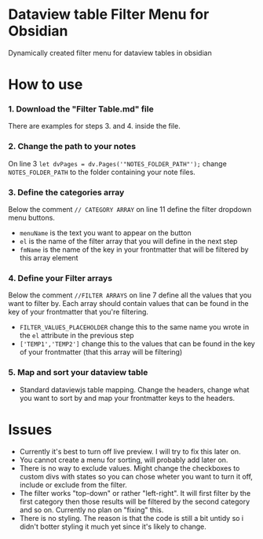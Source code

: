# Dataview table Filter Menu for Obsidian
Dynamically created filter menu for dataview tables in obsidian

# How to use

### 1. Download the "Filter Table.md" file
  There are examples for steps 3. and 4. inside the file.
  
### 2. Change the path to your notes

  On line 3 ```let dvPages = dv.Pages('"NOTES_FOLDER_PATH"');``` change ```NOTES_FOLDER_PATH``` to the folder containing your note files.

### 3. Define the categories array

  Below the comment ```// CATEGORY ARRAY``` on line 11 define the filter dropdown menu buttons.
  - ```menuName``` is the text you want to appear on the button
  - ```el``` is the name of the filter array that you will define in the next step
  - ```fmName``` is the name of the key in your frontmatter that will be filtered by this array element

### 4. Define your Filter arrays

  Below the comment ```//FILTER ARRAYS``` on line 7 define all the values that you want to filter by. Each array should contain values that can be found in the key of your frontmatter that you're filtering.
  - ```FILTER_VALUES_PLACEHOLDER``` change this to the same name you wrote in the ```el``` attribute in the previous step
  - ```['TEMP1','TEMP2']``` change this to the values that can be found in the key of your frontmatter (that this array will be filtering)


### 5. Map and sort your dataview table
  - Standard dataviewjs table mapping. Change the headers, change what you want to sort by and map your frontmatter keys to the headers.

# Issues

 - Currently it's best to turn off live preview. I will try to fix this later on.
 - You cannot create a menu for sorting, will probably add later on.
 - There is no way to exclude values. Might change the checkboxes to custom divs with states so you can chose wheter you want to turn it off, include or exclude from the filter.
 - The filter works "top-down" or rather "left-right". It will first filter by the first category then those results will be filtered by the second category and so on. Currently no plan on "fixing" this.
 - There is no styling. The reason is that the code is still a bit untidy so i didn't botter styling it much yet since it's likely to change. 
